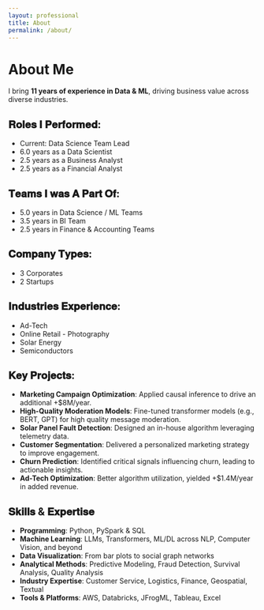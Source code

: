 ```yaml
---
layout: professional
title: About
permalink: /about/
---
```


# About Me

I bring **11 years of experience in Data & ML**, driving business value across diverse industries.

## 𝐑𝐨𝐥𝐞𝐬 𝐈 𝐏𝐞𝐫𝐟𝐨𝐫𝐦𝐞𝐝:
* Current: Data Science Team Lead
* 6.0 years as a Data Scientist
* 2.5 years as a Business Analyst
* 2.5 years as a Financial Analyst

## 𝐓𝐞𝐚𝐦𝐬 𝐈 𝐰𝐚𝐬 𝐀 𝐏𝐚𝐫𝐭 𝐎𝐟:
* 5.0 years in Data Science / ML Teams 
* 3.5 years in BI Team
* 2.5 years in Finance & Accounting Teams

## 𝐂𝐨𝐦𝐩𝐚𝐧𝐲 𝐓𝐲𝐩𝐞𝐬:
* 3 Corporates
* 2 Startups

## 𝐈𝐧𝐝𝐮𝐬𝐭𝐫𝐢𝐞𝐬 𝐄𝐱𝐩𝐞𝐫𝐢𝐞𝐧𝐜𝐞:
* Ad-Tech
* Online Retail - Photography
* Solar Energy
* Semiconductors

## 𝐊𝐞𝐲 𝐏𝐫𝐨𝐣𝐞𝐜𝐭𝐬:
* **Marketing Campaign Optimization**: Applied causal inference to drive an additional +$8M/year.
* **High-Quality Moderation Models**: Fine-tuned transformer models (e.g., BERT, GPT) for high quality message moderation.
* **Solar Panel Fault Detection**: Designed an in-house algorithm leveraging telemetry data.
* **Customer Segmentation**: Delivered a personalized marketing strategy to improve engagement.
* **Churn Prediction**: Identified critical signals influencing churn, leading to actionable insights.
* **Ad-Tech Optimization**: Better algorithm utilization, yielded +$1.4M/year in added revenue.

## 𝐒𝐤𝐢𝐥𝐥𝐬 & 𝐄𝐱𝐩𝐞𝐫𝐭𝐢𝐬𝐞
* **Programming**: Python, PySpark & SQL
* **Machine Learning**: LLMs, Transformers, ML/DL across NLP, Computer Vision, and beyond
* **Data Visualization**: From bar plots to social graph networks
* **Analytical Methods**: Predictive Modeling, Fraud Detection, Survival Analysis, Quality Analysis
* **Industry Expertise**: Customer Service, Logistics, Finance, Geospatial, Textual
* **Tools & Platforms**: AWS, Databricks, JFrogML, Tableau, Excel 